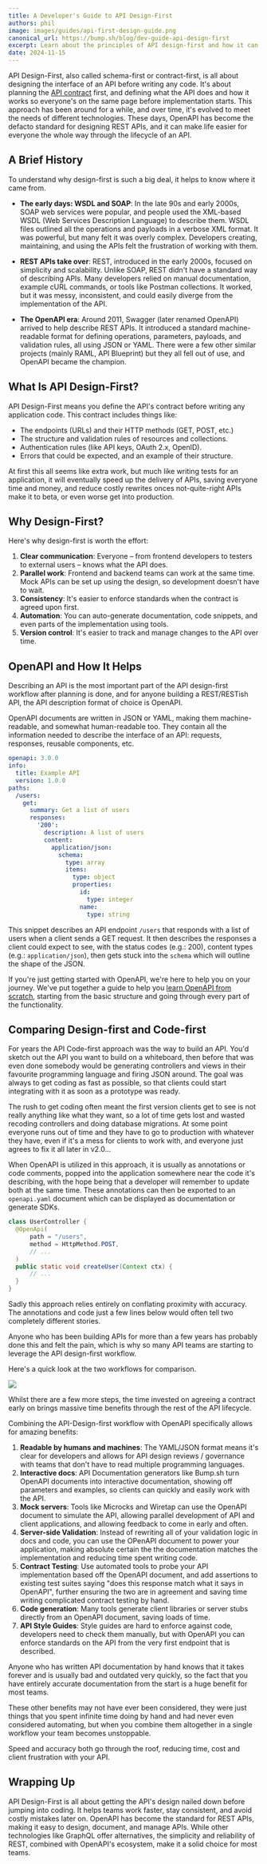 ```yaml
---
title: A Developer's Guide to API Design-First
authors: phil
image: images/guides/api-first-design-guide.png
canonical_url: https://bump.sh/blog/dev-guide-api-design-first
excerpt: Learn about the principles of API design-first and how it can benefit your organization.
date: 2024-11-15
---
```


API Design-First, also called schema-first or contract-first, is all about designing the interface of an API before writing any code. It's about planning the [API contract](https://bump.sh/blog/api-contracts-extended-introduction) first, and defining what the API does and how it works so everyone's on the same page before implementation starts. This approach has been around for a while, and over time, it's evolved to meet the needs of different technologies. These days, OpenAPI has become the defacto standard for designing REST APIs, and it can make life easier for everyone the whole way through the lifecycle of an API.


## A Brief History

To understand why design-first is such a big deal, it helps to know where it came from.

- **The early days: WSDL and SOAP**: In the late 90s and early 2000s, SOAP web services were popular, and people used the XML-based WSDL (Web Services Description Language) to describe them. WSDL files outlined all the operations and payloads in a verbose XML format. It was powerful, but many felt it was overly complex. Developers creating, maintaining, and using the APIs felt the frustration of working with them.

- **REST APIs take over**: REST, introduced in the early 2000s, focused on simplicity and scalability. Unlike SOAP, REST didn't have a standard way of describing APIs. Many developers relied on manual documentation, example cURL commands, or tools like Postman collections. It worked, but it was messy, inconsistent, and could easily diverge from the implementation of the API.

- **The OpenAPI era**: Around 2011, Swagger (later renamed OpenAPI) arrived to help describe REST APIs. It introduced a standard machine-readable format for defining operations, parameters, payloads, and validation rules, all using JSON or YAML. There were a few other similar projects (mainly RAML, API Blueprint) but they all fell out of use, and OpenAPI became the champion.

## What Is API Design-First?

API Design-First means you define the API's contract before writing any application code. This contract includes things like:

- The endpoints (URLs) and their HTTP methods (GET, POST, etc.)
- The structure and validation rules of resources and collections.
- Authentication rules (like API keys, OAuth 2.x, OpenID).
- Errors that could be expected, and an example of their structure.

At first this all seems like extra work, but much like writing tests for an application, it will eventually speed up the delivery of APIs, saving everyone time and money, and reduce costly rewrites onces not-quite-right APIs make it to beta, or even worse get into production.

## Why Design-First?

Here's why design-first is worth the effort:

1. **Clear communication**: Everyone – from frontend developers to testers to external users – knows what the API does.
2. **Parallel work**: Frontend and backend teams can work at the same time. Mock APIs can be set up using the design, so development doesn't have to wait.
3. **Consistency**: It's easier to enforce standards when the contract is agreed upon first.
4. **Automation**: You can auto-generate documentation, code snippets, and even parts of the implementation using tools.
5. **Version control**: It's easier to track and manage changes to the API over time.

## OpenAPI and How It Helps

Describing an API is the most important part of the API design-first workflow after planning is done, and for anyone building a REST/RESTish API, the API description format of choice is OpenAPI.

OpenAPI documents are written in JSON or YAML, making them machine-readable, and somewhat human-readable too. They contain all the information needed to describe the interface of an API: requests, responses, reusable components, etc.

```yaml
openapi: 3.0.0
info:
  title: Example API
  version: 1.0.0
paths:
  /users:
    get:
      summary: Get a list of users
      responses:
        '200':
          description: A list of users
          content:
            application/json:
              schema:
                type: array
                items:
                  type: object
                  properties:
                    id:
                      type: integer
                    name:
                      type: string
```

This snippet describes an API endpoint `/users` that responds with a list of users when a client sends a GET request. It then describes the responses a client could expect to see, with the status codes (e.g.: 200), content types (e.g.: `application/json`), then gets stuck into the `schema` which will outline the shape of the JSON.

If you're just getting started with OpenAPI, we're here to help you on your journey. We've put together a guide to help you [learn OpenAPI from scratch](https://docs.bump.sh/guides/openapi/specification/v3.1/understanding-structure/basic-structure/), starting from the basic structure and going through every part of the functionality.

## Comparing Design-first and Code-first

For years the API Code-first approach was the way to build an API. You'd sketch out the API you want to build on a whiteboard, then before that was even done somebody would be generating controllers and views in their favourite programming language and firing JSON around. The goal was always to get coding as fast as possible, so that clients could start integrating with it as soon as a prototype was ready. 

The rush to get coding often meant the first version clients get to see is not really anything like what they want, so a lot of time gets lost and wasted recoding controllers and doing database migrations. At some point everyone runs out of time and they have to go to production with whatever they have, even if it's a mess for clients to work with, and everyone just agrees to fix it all later in v2.0...

When OpenAPI is utilized in this approach, it is usually as annotations or code comments, popped into the application somewhere near the code it's describing, with the hope being that a developer will remember to update both at the same time. These annotations can then be exported to an `openapi.yaml` document which can be displayed as documentation or generate SDKs.

```java
class UserController {
  @OpenApi(
      path = "/users",
      method = HttpMethod.POST,
      // ...
  )
  public static void createUser(Context ctx) {
      // ...
  }
}
```

Sadly this approach relies entirely on conflating proximity with accuracy. The annotations and code just a few lines below would often tell two completely different stories.

Anyone who has been building APIs for more than a few years has probably done this and felt the pain, which is why so many API teams are starting to leverage the API design-first workflow.

Here's a quick look at the two workflows for comparison.

![](/images/guides/design-first/code-first-design-first.png)

Whilst there are a few more steps, the time invested on agreeing a contract early on brings massive time benefits through the rest of the API lifecycle.

Combining the API-Design-first workflow with OpenAPI specifically allows for amazing benefits:

1. **Readable by humans and machines**: The YAML/JSON format means it's clear for developers and allows for API design reviews / governance with teams that don't have to read multiple programming languages.
2. **Interactive docs**: API Documentation generators like Bump.sh turn OpenAPI documents into interactive documentation, showing off parameters and examples, so clients can quickly and easily work with the API.
3. **Mock servers**: Tools like Microcks and Wiretap can use the OpenAPI document to simulate the API, allowing parallel development of API and client applications, and allowing feedback to come in early and often.
4. **Server-side Validation**: Instead of rewriting all of your validation logic in docs and code, you can use the OPenAPI document to power your application, making absolute certain the the documentation matches the implementation and reducing time spent writing code.
5. **Contract Testing**: Use automated tools to probe your API implementation based off the OpenAPI document, and add assertions to existing test suites saying "does this response match what it says in OpenAPI", further ensuring the two are in agreement and saving time writing complicated contract testing by hand.
6. **Code generation**: Many tools generate client libraries or server stubs directly from an OpenAPI document, saving loads of time.
7. **API Style Guides**: Style guides are hard to enforce against code, developers need to check them manually, but with OpenAPI you can enforce standards on the API from the very first endpoint that is described.

Anyone who has written API documentation by hand knows that it takes forever and is usually bad and outdated very quickly, so the fact that you have entirely accurate documentation from the start is a huge benefit for most teams. 

These other benefits may not have ever been considered, they were just things that you spent infinite time doing by hand and had never even considered automating, but when you combine them altogether in a single workflow your team becomes unstoppable. 

Speed and accuracy both go through the roof, reducing time, cost and client frustration with your API.

## Wrapping Up

API Design-First is all about getting the API's design nailed down before jumping into coding. It helps teams work faster, stay consistent, and avoid costly mistakes later on. OpenAPI has become the standard for REST APIs, making it easy to design, document, and manage APIs. While other technologies like GraphQL offer alternatives, the simplicity and reliability of REST, combined with OpenAPI's ecosystem, make it a solid choice for most teams.
